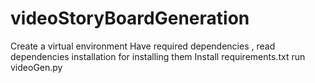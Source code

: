# videoStoryBoardGeneration

Create a virtual environment 
Have required dependencies , read dependencies installation for installing them
Install requirements.txt
run videoGen.py

